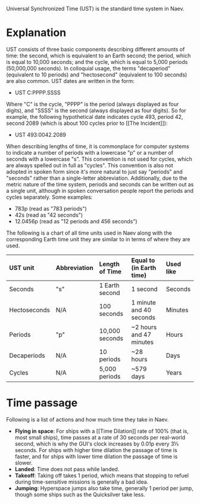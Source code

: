 Universal Synchronized Time (UST) is the standard time system in Naev.

# Explanation

UST consists of three basic components describing different amounts of time: the second, which is equivalent to an Earth second; the period, which is equal to 10,000 seconds; and the cycle, which is equal to 5,000 periods (50,000,000 seconds). In colloquial usage, the terms "decaperiod" (equivalent to 10 periods) and "hectosecond" (equivalent to 100 seconds) are also common. UST dates are written in the form:

* UST C:PPPP.SSSS

Where "C" is the cycle, "PPPP" is the period (always displayed as four digits), and "SSSS" is the second (always displayed as four digits). So for example, the following hypothetical date indicates cycle 493, period 42, second 2089 (which is about 100 cycles prior to [[The Incident]]):

* UST 493:0042.2089

When describing lengths of time, it is commonplace for computer systems to indicate a number of periods with a lowercase "p" or a number of seconds with a lowercase "s". This convention is not used for cycles, which are always spelled out in full as "cycles". This convention is also not adopted in spoken form since it's more natural to just say "periods" and "seconds" rather than a single-letter abbreviation. Additionally, due to the metric nature of the time system, periods and seconds can be written out as a single unit, although in spoken conversation people report the periods and cycles separately. Some examples:

* 783p (read as "783 periods")
* 42s (read as "42 seconds")
* 12.0456p (read as "12 periods and 456 seconds")

The following is a chart of all time units used in Naev along with the corresponding Earth time unit they are similar to in terms of where they are used.

| UST unit     | Abbreviation | Length of Time | Equal to (in Earth time) | Used like |
|:-------------|:-------------|:---------------|:-------------------------|:----------|
| Seconds      | "s"          | 1 Earth second | 1 second                 | Seconds   |
| Hectoseconds | N/A          | 100 seconds    | 1 minute and 40 seconds  | Minutes   |
| Periods      | "p"          | 10,000 seconds | ~2 hours and 47 minutes  | Hours     |
| Decaperiods  | N/A          | 10 periods     | ~28 hours                | Days      |
| Cycles       | N/A          | 5,000 periods  | ~579 days                | Years     |

# Time passage

Following is a list of actions and how much time they take in Naev.

* **Flying in space**: For ships with a [[Time Dilation]] rate of 100% (that is, most small ships), time passes at a rate of 30 seconds per real-world second, which is why the GUI's clock increases by 0.01p every 3⅓ seconds. For ships with higher time dilation the passage of time is faster, and for ships with lower time dilation the passage of time is slower.
* **Landed**: Time does not pass while landed.
* **Takeoff**: Taking off takes 1 period, which means that stopping to refuel during time-sensitive missions is generally a bad idea.
* **Jumping**: Hyperspace jumps also take time, generally 1 period per jump, though some ships such as the Quicksilver take less.